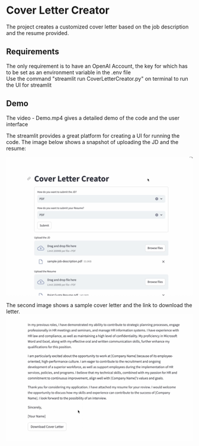 # Cover Letter Creator

The project creates a customized cover letter based on the job description and the resume provided.

## Requirements

The only requirement is to have an OpenAI Account, the key for which has to be set as an environment variable in the .env file  
Use the command "streamlit run CoverLetterCreator.py" on terminal to run the UI for streamlit  

## Demo

The video - Demo.mp4 gives a detailed demo of the code and the user interface  

The streamlit provides a great platform for creating a UI for running the code. The image below shows a snapshot of uploading the JD and the resume:  

![Uploading Docs](Demo1.png)

The second image shows a sample cover letter and the link to download the letter.  
![Getting a download link](Demo2.png)